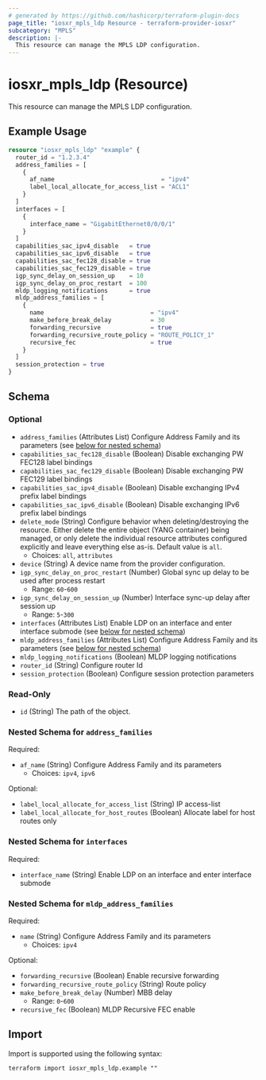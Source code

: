 ```yaml
---
# generated by https://github.com/hashicorp/terraform-plugin-docs
page_title: "iosxr_mpls_ldp Resource - terraform-provider-iosxr"
subcategory: "MPLS"
description: |-
  This resource can manage the MPLS LDP configuration.
---
```


# iosxr_mpls_ldp (Resource)

This resource can manage the MPLS LDP configuration.

## Example Usage

```terraform
resource "iosxr_mpls_ldp" "example" {
  router_id = "1.2.3.4"
  address_families = [
    {
      af_name                              = "ipv4"
      label_local_allocate_for_access_list = "ACL1"
    }
  ]
  interfaces = [
    {
      interface_name = "GigabitEthernet0/0/0/1"
    }
  ]
  capabilities_sac_ipv4_disable   = true
  capabilities_sac_ipv6_disable   = true
  capabilities_sac_fec128_disable = true
  capabilities_sac_fec129_disable = true
  igp_sync_delay_on_session_up    = 10
  igp_sync_delay_on_proc_restart  = 100
  mldp_logging_notifications      = true
  mldp_address_families = [
    {
      name                              = "ipv4"
      make_before_break_delay           = 30
      forwarding_recursive              = true
      forwarding_recursive_route_policy = "ROUTE_POLICY_1"
      recursive_fec                     = true
    }
  ]
  session_protection = true
}
```

<!-- schema generated by tfplugindocs -->
## Schema

### Optional

- `address_families` (Attributes List) Configure Address Family and its parameters (see [below for nested schema](#nestedatt--address_families))
- `capabilities_sac_fec128_disable` (Boolean) Disable exchanging PW FEC128 label bindings
- `capabilities_sac_fec129_disable` (Boolean) Disable exchanging PW FEC129 label bindings
- `capabilities_sac_ipv4_disable` (Boolean) Disable exchanging IPv4 prefix label bindings
- `capabilities_sac_ipv6_disable` (Boolean) Disable exchanging IPv6 prefix label bindings
- `delete_mode` (String) Configure behavior when deleting/destroying the resource. Either delete the entire object (YANG container) being managed, or only delete the individual resource attributes configured explicitly and leave everything else as-is. Default value is `all`.
  - Choices: `all`, `attributes`
- `device` (String) A device name from the provider configuration.
- `igp_sync_delay_on_proc_restart` (Number) Global sync up delay to be used after process restart
  - Range: `60`-`600`
- `igp_sync_delay_on_session_up` (Number) Interface sync-up delay after session up
  - Range: `5`-`300`
- `interfaces` (Attributes List) Enable LDP on an interface and enter interface submode (see [below for nested schema](#nestedatt--interfaces))
- `mldp_address_families` (Attributes List) Configure Address Family and its parameters (see [below for nested schema](#nestedatt--mldp_address_families))
- `mldp_logging_notifications` (Boolean) MLDP logging notifications
- `router_id` (String) Configure router Id
- `session_protection` (Boolean) Configure session protection parameters

### Read-Only

- `id` (String) The path of the object.

<a id="nestedatt--address_families"></a>
### Nested Schema for `address_families`

Required:

- `af_name` (String) Configure Address Family and its parameters
  - Choices: `ipv4`, `ipv6`

Optional:

- `label_local_allocate_for_access_list` (String) IP access-list
- `label_local_allocate_for_host_routes` (Boolean) Allocate label for host routes only


<a id="nestedatt--interfaces"></a>
### Nested Schema for `interfaces`

Required:

- `interface_name` (String) Enable LDP on an interface and enter interface submode


<a id="nestedatt--mldp_address_families"></a>
### Nested Schema for `mldp_address_families`

Required:

- `name` (String) Configure Address Family and its parameters
  - Choices: `ipv4`

Optional:

- `forwarding_recursive` (Boolean) Enable recursive forwarding
- `forwarding_recursive_route_policy` (String) Route policy
- `make_before_break_delay` (Number) MBB delay
  - Range: `0`-`600`
- `recursive_fec` (Boolean) MLDP Recursive FEC enable

## Import

Import is supported using the following syntax:

```shell
terraform import iosxr_mpls_ldp.example ""
```
